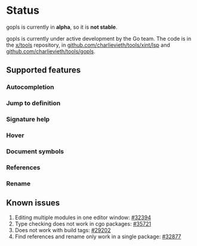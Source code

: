 # Status

gopls is currently in **alpha**, so it is **not stable**.

gopls is currently under active development by the Go team. The code is in the [x/tools] repository, in [github.com/charlievieth/tools/xint/lsp] and [github.com/charlievieth/tools/gopls].

## Supported features

<!--- TODO: supported features
details and status for the features
missing features
--->

### Autocompletion
### Jump to definition
### Signature help
### Hover
### Document symbols
### References
### Rename

## Known issues

1. Editing multiple modules in one editor window: [#32394]
1. Type checking does not work in cgo packages: [#35721]
1. Does not work with build tags: [#29202]
1. Find references and rename only work in a single package: [#32877]

[x/tools]: https://github.com/golang/tools
[github.com/charlievieth/tools/gopls]: https://github.com/golang/tools/tree/master/gopls
[github.com/charlievieth/tools/xint/lsp]: https://github.com/golang/tools/tree/master/internal/lsp


[#32394]: https://github.com/golang/go/issues/32394
[#35721]: https://github.com/golang/go/issues/35721
[#29202]: https://github.com/golang/go/issues/29202
[#32877]: https://github.com/golang/go/issues/32877
